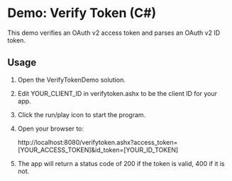 # Demo: Verify Token (C#) #

This demo verifies an OAuth v2 access token and parses an OAuth v2 ID token.

## Usage ##
1. Open the VerifyTokenDemo solution.
2. Edit YOUR_CLIENT_ID in verifytoken.ashx to be the client ID for your app.
3. Click the run/play icon to start the program.
4. Open your browser to: 

    http://localhost:8080/verifytoken.ashx?access_token=[YOUR_ACCESS_TOKEN]&id_token=[YOUR_ID_TOKEN]
5. The app will return a status code of 200 if the token is valid, 400 if it is not.
